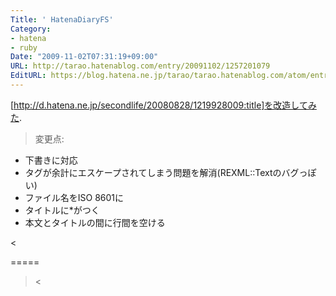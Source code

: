 ```yaml
---
Title: ' HatenaDiaryFS'
Category:
- hatena
- ruby
Date: "2009-11-02T07:31:19+09:00"
URL: http://tarao.hatenablog.com/entry/20091102/1257201079
EditURL: https://blog.hatena.ne.jp/tarao/tarao.hatenablog.com/atom/entry/6653586347149236402
---
```


[http://d.hatena.ne.jp/secondlife/20080828/1219928009:title]を改造してみた.

><dl><dt>変更点:</dt><dd>
- 下書きに対応
- タグが余計にエスケープされてしまう問題を解消(REXML::Textのバグっぽい)
- ファイル名をISO 8601に
- タイトルに*がつく
- 本文とタイトルの間に行間を空ける
</dd></dl><

=====
><script src="https://gist.github.com/224325.js"></script><
